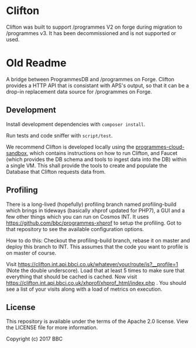 Clifton
=======

Clifton was built to support /programmes V2 on forge during migration to
/programmes v3. It has been decommissioned and is not supported or used. 


Old Readme
=========

A bridge between ProgrammesDB and /programmes on Forge. Clifton provides a HTTP
API that is consistant with APS's output, so that it can be a drop-in
replacement data source for /programmes on Forge.

Development
-----------

Install development dependencies with `composer install`.

Run tests and code sniffer with `script/test`.

We recommend Clifton is developed locally using the 
[programmes-cloud-sandbox](https://github.com/bbc/programmes-cloud-sandbox),
which contains instructions on how to run Clifton, and Faucet (which provides
the DB schema and tools to ingest data into the DB) within a single VM. This
shall provide the tools to create and populate the Database that Clifton
requests data from.

</readme>

Profiling
-----------
There is a long-lived (hopefully) profiling branch named profiling-build which brings
in tideways (basically xhprof updated for PHP7), a GUI and a few other things
which you can run on Cosmos INT. It uses https://github.com/bbc/programmes-xhprof to setup the profiling.
 Got to that repository to see the available configuration options.

How to do this:
Checkout the profiling-build branch, rebase it on master and deploy this branch to INT. This assumes that the 
code you want to profile is on master of course. 

Visit https://clifton.int.api.bbci.co.uk/whatever/your/route/is?__profile=1 (Note the double underscore).
Load that at least 5 times to make sure that everything that should be cached is cached.
Now visit https://clifton.int.api.bbci.co.uk/xhprof/xhprof_html/index.php .
You should see a list of your visits along with a load of metrics on execution. 


License
-------

This repository is available under the terms of the Apache 2.0 license.
View the LICENSE file for more information.

Copyright (c) 2017 BBC
